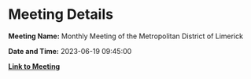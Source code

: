 # Meeting Details

**Meeting Name:** Monthly Meeting of the Metropolitan District of Limerick

**Date and Time:** 2023-06-19 09:45:00

**[Link to Meeting](https://www.limerick.ie/council/whats-on/monthly-meeting-of-the-metropolitan-district-of-limerick-3)**
